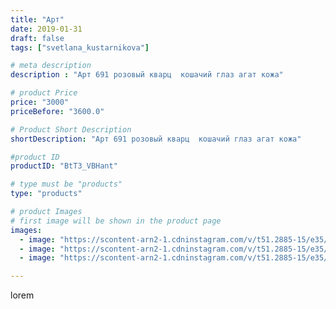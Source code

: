 ```yaml
---
title: "Арт"
date: 2019-01-31
draft: false
tags: ["svetlana_kustarnikova"]

# meta description
description : "Арт 691 розовый кварц  кошачий глаз агат кожа"

# product Price
price: "3000"
priceBefore: "3600.0"

# Product Short Description
shortDescription: "Арт 691 розовый кварц  кошачий глаз агат кожа"

#product ID
productID: "BtT3_VBHant"

# type must be "products"
type: "products"

# product Images
# first image will be shown in the product page
images:
  - image: "https://scontent-arn2-1.cdninstagram.com/v/t51.2885-15/e35/50682945_2514569655237736_8243565434092561710_n.jpg?_nc_ht=scontent-arn2-1.cdninstagram.com&_nc_cat=104&_nc_ohc=nGQqLvF9gUQAX-nL2ew&se=8&tp=1&oh=e4f0d2c976549947a5d564a454ffa50f&oe=605FF1FD&ig_cache_key=MTk2OTE2MzcwMTQ1MTUwMDcyMw%3D%3D.2"
  - image: "https://scontent-arn2-1.cdninstagram.com/v/t51.2885-15/e35/47694493_2192864831030389_7944240924930770872_n.jpg?_nc_ht=scontent-arn2-1.cdninstagram.com&_nc_cat=101&_nc_ohc=s0E4LasyHdoAX94K-66&tp=1&oh=1728ce0d2500b2ceeea4ece2a2eb4fb7&oe=605E83EC&ig_cache_key=MTk2OTE2MzcwMTQ4NTA3NjM2OQ%3D%3D.2"
  - image: "https://scontent-arn2-1.cdninstagram.com/v/t51.2885-15/e35/50590551_1614402515370354_4433579705176113098_n.jpg?_nc_ht=scontent-arn2-1.cdninstagram.com&_nc_cat=106&_nc_ohc=D5dWNpvqjjMAX-zGIex&tp=1&oh=0e8b65d5a84e366da5c809ae6f6d77fd&oe=605EC025&ig_cache_key=MTk2OTE2MzcwMTQ1OTg5NzM5Ng%3D%3D.2"

---
```

lorem
